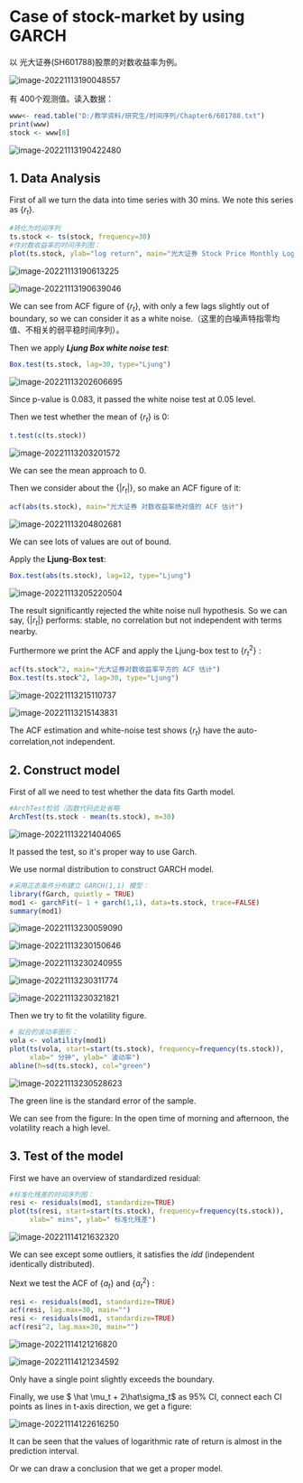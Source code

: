 # Case of stock-market by using GARCH

以 光大证券(SH601788)股票的对数收益率为例。

![image-20221113190048557](C:\Users\10306\AppData\Roaming\Typora\typora-user-images\image-20221113190048557.png)

有 400个观测值。读入数据：

```R
www<- read.table("D:/教学资料/研究生/时间序列/Chapter6/601788.txt")
print(www)
stock <- www[8]
```

![image-20221113190422480](C:\Users\10306\AppData\Roaming\Typora\typora-user-images\image-20221113190422480.png)

## 1. Data Analysis

First of all we turn the data into time series with 30 mins. We note this series as $\left\{ r_t \right\}$.

```R
#转化为时间序列
ts.stock <- ts(stock, frequency=30)
#作对数收益率的时间序列图：
plot(ts.stock, ylab="log return", main="光大证券 Stock Price Monthly Log Return")
```

![image-20221113190613225](C:\Users\10306\AppData\Roaming\Typora\typora-user-images\image-20221113190613225.png)

![image-20221113190639046](C:\Users\10306\AppData\Roaming\Typora\typora-user-images\image-20221113190639046.png)

We can see from ACF figure of $\left\{ r_t \right\}$, with only a few lags slightly out of boundary, so we can consider it as a white noise.（这里的白噪声特指零均值、不相关的弱平稳时间序列）。

Then we apply ***Ljung Box white noise test***:

```R
Box.test(ts.stock, lag=30, type="Ljung")
```

![image-20221113202606695](C:\Users\10306\AppData\Roaming\Typora\typora-user-images\image-20221113202606695.png)

Since p-value is 0.083, it passed the white noise test at 0.05 level.

Then we test whether the mean of $\left\{ r_t \right\}$ is 0:

```R
t.test(c(ts.stock))
```

![image-20221113203201572](C:\Users\10306\AppData\Roaming\Typora\typora-user-images\image-20221113203201572.png)

We can see the mean approach to 0.

Then we consider about the $\left\{|r_t|\right\}$, so make an ACF figure of it:

```R
acf(abs(ts.stock), main="光大证券 对数收益率绝对值的 ACF 估计")
```

![image-20221113204802681](C:\Users\10306\AppData\Roaming\Typora\typora-user-images\image-20221113204802681.png)

We can see lots of values are out of bound. 

Apply the **Ljung-Box test**:

```R
Box.test(abs(ts.stock), lag=12, type="Ljung")
```

![image-20221113205220504](C:\Users\10306\AppData\Roaming\Typora\typora-user-images\image-20221113205220504.png)

The result significantly rejected the white noise null hypothesis. So we can say, $\left\{ |r_t|\right\}$ performs: stable, no correlation but not independent with terms nearby.

Furthermore we print the ACF and apply the Ljung-box test to $\left\{ r_t^2\right\}$ :

```R
acf(ts.stock^2, main="光大证券对数收益率平方的 ACF 估计")
Box.test(ts.stock^2, lag=30, type="Ljung")
```

![image-20221113215110737](C:\Users\10306\AppData\Roaming\Typora\typora-user-images\image-20221113215110737.png)

![image-20221113215143831](C:\Users\10306\AppData\Roaming\Typora\typora-user-images\image-20221113215143831.png)



The ACF estimation and white-noise test shows $\left\{r_t\right\}$ have the auto-correlation,not independent.

## 2. Construct model

First of all we need to test whether the data fits Garth model.

```R
#ArchTest检验（函数代码此处省略
ArchTest(ts.stock - mean(ts.stock), m=30)
```

![image-20221113221404065](C:\Users\10306\AppData\Roaming\Typora\typora-user-images\image-20221113221404065.png)

It passed the test, so it's proper way to use Garch.

We use normal distribution to construct GARCH model.

```R
#采用正态条件分布建立 GARCH(1,1) 模型：
library(fGarch, quietly = TRUE)
mod1 <- garchFit(~ 1 + garch(1,1), data=ts.stock, trace=FALSE)
summary(mod1)
```

![image-20221113230059090](C:\Users\10306\AppData\Roaming\Typora\typora-user-images\image-20221113230059090.png)

![image-20221113230150646](C:\Users\10306\AppData\Roaming\Typora\typora-user-images\image-20221113230150646.png)

![image-20221113230240955](C:\Users\10306\AppData\Roaming\Typora\typora-user-images\image-20221113230240955.png)

![image-20221113230311774](C:\Users\10306\AppData\Roaming\Typora\typora-user-images\image-20221113230311774.png)

![image-20221113230321821](C:\Users\10306\AppData\Roaming\Typora\typora-user-images\image-20221113230321821.png)

Then we try to fit the volatility figure.

```R
# 拟合的波动率图形：
vola <- volatility(mod1)
plot(ts(vola, start=start(ts.stock), frequency=frequency(ts.stock)),
     xlab=" 分钟", ylab=" 波动率")
abline(h=sd(ts.stock), col="green")
```

![image-20221113230528623](C:\Users\10306\AppData\Roaming\Typora\typora-user-images\image-20221113230528623.png)

The green line is the standard error of the sample.

We can see from the figure: In the open time of morning and afternoon, the volatility reach a high level.

 

## 3. Test of the model

First we have an overview of standardized residual: 

```R
#标准化残差的时间序列图：
resi <- residuals(mod1, standardize=TRUE)
plot(ts(resi, start=start(ts.stock), frequency=frequency(ts.stock)),
     xlab=" mins", ylab=" 标准化残差")
```

![image-20221114121632320](C:\Users\10306\AppData\Roaming\Typora\typora-user-images\image-20221114121632320.png)

We can see except some outliers, it satisfies the $idd$ (independent identically distributed).

Next we test the ACF of $\left\{ a_t \right\}$ and $\left\{ a_t^2 \right\}$ :

```R
resi <- residuals(mod1, standardize=TRUE)
acf(resi, lag.max=30, main="")
resi <- residuals(mod1, standardize=TRUE)
acf(resi^2, lag.max=30, main="")
```

![image-20221114121216820](C:\Users\10306\AppData\Roaming\Typora\typora-user-images\image-20221114121216820.png)

![image-20221114121234592](C:\Users\10306\AppData\Roaming\Typora\typora-user-images\image-20221114121234592.png)

Only have a single point slightly exceeds the boundary.

Finally, we use $ \hat \mu_t + 2\hat\sigma_t$ as 95% CI, connect each CI points as lines in t-axis direction, we get a figure:

![image-20221114122616250](C:\Users\10306\AppData\Roaming\Typora\typora-user-images\image-20221114122616250.png)

It can be seen that the values of logarithmic rate of return is almost in the prediction interval.

Or we can draw a conclusion that we get a proper model.